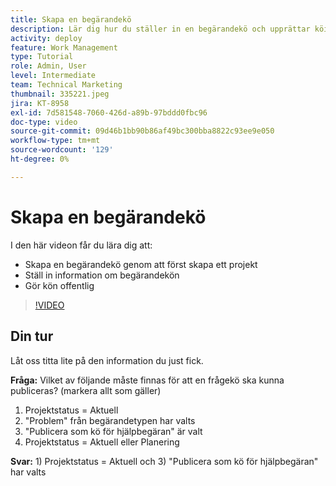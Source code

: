 ```yaml
---
title: Skapa en begärandekö
description: Lär dig hur du ställer in en begärandekö och upprättar köinformation i [!DNL  Workfront]. Följ de här stegen för att hjälpa organisationen att hantera arbetsbelastningen.
activity: deploy
feature: Work Management
type: Tutorial
role: Admin, User
level: Intermediate
team: Technical Marketing
thumbnail: 335221.jpeg
jira: KT-8958
exl-id: 7d581548-7060-426d-a89b-97bddd0fbc96
doc-type: video
source-git-commit: 09d46b1bb90b86af49bc300bba8822c93ee9e050
workflow-type: tm+mt
source-wordcount: '129'
ht-degree: 0%

---
```


# Skapa en begärandekö

I den här videon får du lära dig att:

* Skapa en begärandekö genom att först skapa ett projekt
* Ställ in information om begärandekön
* Gör kön offentlig

>[!VIDEO](https://video.tv.adobe.com/v/335221/?quality=12&learn=on)

## Din tur

Låt oss titta lite på den information du just fick.

**Fråga:** Vilket av följande måste finnas för att en frågekö ska kunna publiceras? (markera allt som gäller)

1. Projektstatus = Aktuell
1. &quot;Problem&quot; från begärandetypen har valts
1. &quot;Publicera som kö för hjälpbegäran&quot; är valt
1. Projektstatus = Aktuell eller Planering

**Svar:** 1) Projektstatus = Aktuell och 3) &quot;Publicera som kö för hjälpbegäran&quot; har valts

